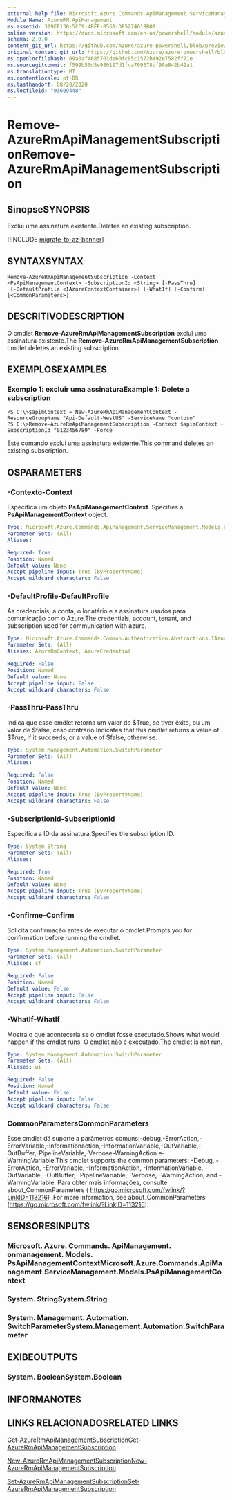 ```yaml
---
external help file: Microsoft.Azure.Commands.ApiManagement.ServiceManagement.dll-Help.xml
Module Name: AzureRM.ApiManagement
ms.assetid: 329EF130-5CC9-4BFF-8561-DE5274018B09
online version: https://docs.microsoft.com/en-us/powershell/module/azurerm.apimanagement/remove-azurermapimanagementsubscription
schema: 2.0.0
content_git_url: https://github.com/Azure/azure-powershell/blob/preview/src/ResourceManager/ApiManagement/Commands.ApiManagement/help/Remove-AzureRmApiManagementSubscription.md
original_content_git_url: https://github.com/Azure/azure-powershell/blob/preview/src/ResourceManager/ApiManagement/Commands.ApiManagement/help/Remove-AzureRmApiManagementSubscription.md
ms.openlocfilehash: 09a0af4685701de60fc85c1572b492e7582ff71e
ms.sourcegitcommit: f599b50d5e980197d1fca769378df90a842b42a1
ms.translationtype: MT
ms.contentlocale: pt-BR
ms.lasthandoff: 08/20/2020
ms.locfileid: "93609448"
---
```

# <span data-ttu-id="73cc3-101">Remove-AzureRmApiManagementSubscription</span><span class="sxs-lookup"><span data-stu-id="73cc3-101">Remove-AzureRmApiManagementSubscription</span></span>

## <span data-ttu-id="73cc3-102">Sinopse</span><span class="sxs-lookup"><span data-stu-id="73cc3-102">SYNOPSIS</span></span>
<span data-ttu-id="73cc3-103">Exclui uma assinatura existente.</span><span class="sxs-lookup"><span data-stu-id="73cc3-103">Deletes an existing subscription.</span></span>

[!INCLUDE [migrate-to-az-banner](../../includes/migrate-to-az-banner.md)]

## <span data-ttu-id="73cc3-104">SYNTAX</span><span class="sxs-lookup"><span data-stu-id="73cc3-104">SYNTAX</span></span>

```
Remove-AzureRmApiManagementSubscription -Context <PsApiManagementContext> -SubscriptionId <String> [-PassThru]
 [-DefaultProfile <IAzureContextContainer>] [-WhatIf] [-Confirm] [<CommonParameters>]
```

## <span data-ttu-id="73cc3-105">DESCRITIVO</span><span class="sxs-lookup"><span data-stu-id="73cc3-105">DESCRIPTION</span></span>
<span data-ttu-id="73cc3-106">O cmdlet **Remove-AzureRmApiManagementSubscription** exclui uma assinatura existente.</span><span class="sxs-lookup"><span data-stu-id="73cc3-106">The **Remove-AzureRmApiManagementSubscription** cmdlet deletes an existing subscription.</span></span>

## <span data-ttu-id="73cc3-107">EXEMPLOS</span><span class="sxs-lookup"><span data-stu-id="73cc3-107">EXAMPLES</span></span>

### <span data-ttu-id="73cc3-108">Exemplo 1: excluir uma assinatura</span><span class="sxs-lookup"><span data-stu-id="73cc3-108">Example 1: Delete a subscription</span></span>
```
PS C:\>$apimContext = New-AzureRmApiManagementContext -ResourceGroupName "Api-Default-WestUS" -ServiceName "contoso"
PS C:\>Remove-AzureRmApiManagementSubscription -Context $apimContext -SubscriptionId "0123456789" -Force
```

<span data-ttu-id="73cc3-109">Este comando exclui uma assinatura existente.</span><span class="sxs-lookup"><span data-stu-id="73cc3-109">This command deletes an existing subscription.</span></span>

## <span data-ttu-id="73cc3-110">OS</span><span class="sxs-lookup"><span data-stu-id="73cc3-110">PARAMETERS</span></span>

### <span data-ttu-id="73cc3-111">-Contexto</span><span class="sxs-lookup"><span data-stu-id="73cc3-111">-Context</span></span>
<span data-ttu-id="73cc3-112">Especifica um objeto **PsApiManagementContext** .</span><span class="sxs-lookup"><span data-stu-id="73cc3-112">Specifies a **PsApiManagementContext** object.</span></span>

```yaml
Type: Microsoft.Azure.Commands.ApiManagement.ServiceManagement.Models.PsApiManagementContext
Parameter Sets: (All)
Aliases:

Required: True
Position: Named
Default value: None
Accept pipeline input: True (ByPropertyName)
Accept wildcard characters: False
```

### <span data-ttu-id="73cc3-113">-DefaultProfile</span><span class="sxs-lookup"><span data-stu-id="73cc3-113">-DefaultProfile</span></span>
<span data-ttu-id="73cc3-114">As credenciais, a conta, o locatário e a assinatura usados para comunicação com o Azure.</span><span class="sxs-lookup"><span data-stu-id="73cc3-114">The credentials, account, tenant, and subscription used for communication with azure.</span></span>

```yaml
Type: Microsoft.Azure.Commands.Common.Authentication.Abstractions.IAzureContextContainer
Parameter Sets: (All)
Aliases: AzureRmContext, AzureCredential

Required: False
Position: Named
Default value: None
Accept pipeline input: False
Accept wildcard characters: False
```

### <span data-ttu-id="73cc3-115">-PassThru</span><span class="sxs-lookup"><span data-stu-id="73cc3-115">-PassThru</span></span>
<span data-ttu-id="73cc3-116">Indica que esse cmdlet retorna um valor de $True, se tiver êxito, ou um valor de $false, caso contrário.</span><span class="sxs-lookup"><span data-stu-id="73cc3-116">Indicates that this cmdlet returns a value of $True, if it succeeds, or a value of $false, otherwise.</span></span>

```yaml
Type: System.Management.Automation.SwitchParameter
Parameter Sets: (All)
Aliases:

Required: False
Position: Named
Default value: None
Accept pipeline input: True (ByPropertyName)
Accept wildcard characters: False
```

### <span data-ttu-id="73cc3-117">-SubscriptionId</span><span class="sxs-lookup"><span data-stu-id="73cc3-117">-SubscriptionId</span></span>
<span data-ttu-id="73cc3-118">Especifica a ID da assinatura.</span><span class="sxs-lookup"><span data-stu-id="73cc3-118">Specifies the subscription ID.</span></span>

```yaml
Type: System.String
Parameter Sets: (All)
Aliases:

Required: True
Position: Named
Default value: None
Accept pipeline input: True (ByPropertyName)
Accept wildcard characters: False
```

### <span data-ttu-id="73cc3-119">-Confirme</span><span class="sxs-lookup"><span data-stu-id="73cc3-119">-Confirm</span></span>
<span data-ttu-id="73cc3-120">Solicita confirmação antes de executar o cmdlet.</span><span class="sxs-lookup"><span data-stu-id="73cc3-120">Prompts you for confirmation before running the cmdlet.</span></span>

```yaml
Type: System.Management.Automation.SwitchParameter
Parameter Sets: (All)
Aliases: cf

Required: False
Position: Named
Default value: False
Accept pipeline input: False
Accept wildcard characters: False
```

### <span data-ttu-id="73cc3-121">-WhatIf</span><span class="sxs-lookup"><span data-stu-id="73cc3-121">-WhatIf</span></span>
<span data-ttu-id="73cc3-122">Mostra o que aconteceria se o cmdlet fosse executado.</span><span class="sxs-lookup"><span data-stu-id="73cc3-122">Shows what would happen if the cmdlet runs.</span></span>
<span data-ttu-id="73cc3-123">O cmdlet não é executado.</span><span class="sxs-lookup"><span data-stu-id="73cc3-123">The cmdlet is not run.</span></span>

```yaml
Type: System.Management.Automation.SwitchParameter
Parameter Sets: (All)
Aliases: wi

Required: False
Position: Named
Default value: False
Accept pipeline input: False
Accept wildcard characters: False
```

### <span data-ttu-id="73cc3-124">CommonParameters</span><span class="sxs-lookup"><span data-stu-id="73cc3-124">CommonParameters</span></span>
<span data-ttu-id="73cc3-125">Esse cmdlet dá suporte a parâmetros comuns:-debug,-ErrorAction,-ErrorVariable,-Informationaction,-InformationVariable,-OutVariable,-OutBuffer,-PipelineVariable,-Verbose-WarningAction e-WarningVariable.</span><span class="sxs-lookup"><span data-stu-id="73cc3-125">This cmdlet supports the common parameters: -Debug, -ErrorAction, -ErrorVariable, -InformationAction, -InformationVariable, -OutVariable, -OutBuffer, -PipelineVariable, -Verbose, -WarningAction, and -WarningVariable.</span></span> <span data-ttu-id="73cc3-126">Para obter mais informações, consulte about_CommonParameters ( https://go.microsoft.com/fwlink/?LinkID=113216) .</span><span class="sxs-lookup"><span data-stu-id="73cc3-126">For more information, see about_CommonParameters (https://go.microsoft.com/fwlink/?LinkID=113216).</span></span>

## <span data-ttu-id="73cc3-127">SENSORES</span><span class="sxs-lookup"><span data-stu-id="73cc3-127">INPUTS</span></span>

### <span data-ttu-id="73cc3-128">Microsoft. Azure. Commands. ApiManagement. onmanagement. Models. PsApiManagementContext</span><span class="sxs-lookup"><span data-stu-id="73cc3-128">Microsoft.Azure.Commands.ApiManagement.ServiceManagement.Models.PsApiManagementContext</span></span>

### <span data-ttu-id="73cc3-129">System. String</span><span class="sxs-lookup"><span data-stu-id="73cc3-129">System.String</span></span>

### <span data-ttu-id="73cc3-130">System. Management. Automation. SwitchParameter</span><span class="sxs-lookup"><span data-stu-id="73cc3-130">System.Management.Automation.SwitchParameter</span></span>

## <span data-ttu-id="73cc3-131">EXIBE</span><span class="sxs-lookup"><span data-stu-id="73cc3-131">OUTPUTS</span></span>

### <span data-ttu-id="73cc3-132">System. Boolean</span><span class="sxs-lookup"><span data-stu-id="73cc3-132">System.Boolean</span></span>

## <span data-ttu-id="73cc3-133">INFORMA</span><span class="sxs-lookup"><span data-stu-id="73cc3-133">NOTES</span></span>

## <span data-ttu-id="73cc3-134">LINKS RELACIONADOS</span><span class="sxs-lookup"><span data-stu-id="73cc3-134">RELATED LINKS</span></span>

[<span data-ttu-id="73cc3-135">Get-AzureRmApiManagementSubscription</span><span class="sxs-lookup"><span data-stu-id="73cc3-135">Get-AzureRmApiManagementSubscription</span></span>](./Get-AzureRmApiManagementSubscription.md)

[<span data-ttu-id="73cc3-136">New-AzureRmApiManagementSubscription</span><span class="sxs-lookup"><span data-stu-id="73cc3-136">New-AzureRmApiManagementSubscription</span></span>](./New-AzureRmApiManagementSubscription.md)

[<span data-ttu-id="73cc3-137">Set-AzureRmApiManagementSubscription</span><span class="sxs-lookup"><span data-stu-id="73cc3-137">Set-AzureRmApiManagementSubscription</span></span>](./Set-AzureRmApiManagementSubscription.md)


